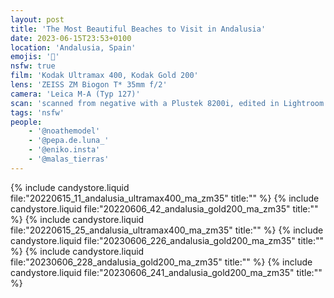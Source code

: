 ```yaml
---
layout: post
title: 'The Most Beautiful Beaches to Visit in Andalusia'
date: 2023-06-15T23:53+0100
location: 'Andalusia, Spain'
emojis: '🔞'
nsfw: true
film: 'Kodak Ultramax 400, Kodak Gold 200'
lens: 'ZEISS ZM Biogon T* 35mm f/2'
camera: 'Leica M-A (Typ 127)'
scan: 'scanned from negative with a Plustek 8200i, edited in Lightroom'
tags: 'nsfw'
people: 
    - '@noathemodel'
    - '@pepa.de.luna_'
    - '@eniko.insta'
    - '@malas_tierras'
---
```


{% include candystore.liquid file:"20220615_11_andalusia_ultramax400_ma_zm35" title:"" %}
{% include candystore.liquid file:"20220606_42_andalusia_gold200_ma_zm35" title:"" %}
{% include candystore.liquid file:"20220615_25_andalusia_ultramax400_ma_zm35" title:"" %}
{% include candystore.liquid file:"20230606_226_andalusia_gold200_ma_zm35" title:"" %}
{% include candystore.liquid file:"20230606_228_andalusia_gold200_ma_zm35" title:"" %}
{% include candystore.liquid file:"20230606_241_andalusia_gold200_ma_zm35" title:"" %}